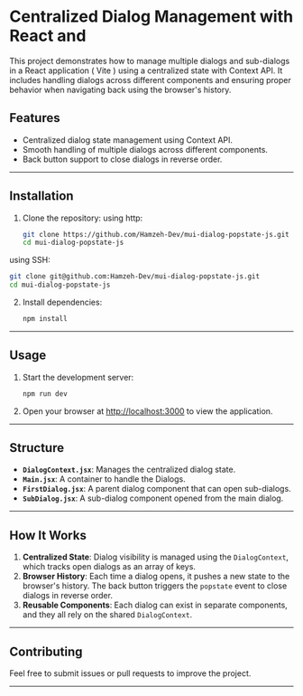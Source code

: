 
# Centralized Dialog Management with React and

This project demonstrates how to manage multiple dialogs and sub-dialogs in a React application ( Vite ) using a centralized state with Context API. It includes handling dialogs across different components and ensuring proper behavior when navigating back using the browser's history.

## Features

- Centralized dialog state management using Context API.
- Smooth handling of multiple dialogs across different components.
- Back button support to close dialogs in reverse order.

---

## Installation

1. Clone the repository:
  using http:
   ```bash
   git clone https://github.com/Hamzeh-Dev/mui-dialog-popstate-js.git
   cd mui-dialog-popstate-js
   ```
  using SSH:
   ```bash
   git clone git@github.com:Hamzeh-Dev/mui-dialog-popstate-js.git
   cd mui-dialog-popstate-js
   ```

2. Install dependencies:
   ```bash
   npm install
   ```

---

## Usage

1. Start the development server:
   ```bash
   npm run dev
   ```

2. Open your browser at [http://localhost:3000](http://localhost:3000) to view the application.

---

## Structure

- **`DialogContext.jsx`**: Manages the centralized dialog state.
- **`Main.jsx`**: A container to handle the Dialogs.
- **`FirstDialog.jsx`**: A parent dialog component that can open sub-dialogs.
- **`SubDialog.jsx`**: A sub-dialog component opened from the main dialog.

---

## How It Works

1. **Centralized State**: Dialog visibility is managed using the `DialogContext`, which tracks open dialogs as an array of keys.
2. **Browser History**: Each time a dialog opens, it pushes a new state to the browser's history. The back button triggers the `popstate` event to close dialogs in reverse order.
3. **Reusable Components**: Each dialog can exist in separate components, and they all rely on the shared `DialogContext`.

---

## Contributing

Feel free to submit issues or pull requests to improve the project.

---